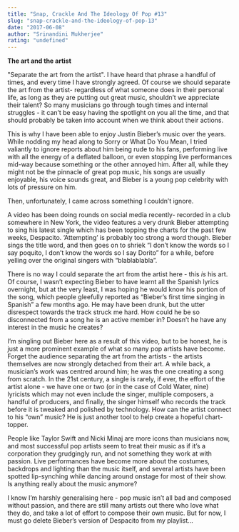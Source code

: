 ```yaml
---
title: "Snap, Crackle And The Ideology Of Pop #13"
slug: "snap-crackle-and-the-ideology-of-pop-13"
date: "2017-06-08"
author: "Srinandini Mukherjee"
rating: "undefined"
---
```


**The art and the artist**

"Separate the art from the artist". I have heard that phrase a handful of times, and every time I have strongly agreed. Of course we should separate the art from the artist- regardless of what someone does in their personal life, as long as they are putting out great music, shouldn’t we appreciate their talent? So many musicians go through tough times and internal struggles - it can’t be easy having the spotlight on you all the time, and that should probably be taken into account when we think about their actions.

This is why I have been able to enjoy Justin Bieber’s music over the years. While nodding my head along to Sorry or What Do You Mean, I tried valiantly to ignore reports about him being rude to his fans, performing live with all the energy of a deflated balloon, or even stopping live performances mid-way because something or the other annoyed him. After all, while they might not be the pinnacle of great pop music, his songs are usually enjoyable, his voice sounds great, and Bieber is a young pop celebrity with lots of pressure on him.

Then, unfortunately, I came across something I couldn’t ignore.

A video has been doing rounds on social media recently- recorded in a club somewhere in New York, the video features a very drunk Bieber attempting to sing his latest single which has been topping the charts for the past few weeks, Despacito. ‘Attempting’ is probably too strong a word though. Bieber sings the title word, and then goes on to shriek “I don’t know the words so I say poquito, I don’t know the words so I say Dorito” for a while, before yelling over the original singers with “blablablabla”.

There is no way I could separate the art from the artist here - this _is_ his art. Of course, I wasn’t expecting Bieber to have learnt all the Spanish lyrics overnight, but at the very least, I was hoping he would know his portion of the song, which people gleefully reported as “Bieber’s first time singing in Spanish” a few months ago. He may have been drunk, but the utter disrespect towards the track struck me hard. How could he be so disconnected from a song he is an active member in? Doesn’t he have any interest in the music he creates?

I’m singling out Bieber here as a result of this video, but to be honest, he is just a more prominent example of what so many pop artists have become. Forget the audience separating the art from the artists - the artists themselves are now strongly detached from their art. A while back, a musician’s work was centred around him; he was the one creating a song from scratch. In the 21st century, a single is rarely, if ever, the effort of the artist alone - we have one or two (or in the case of Cold Water, nine) lyricists which may not even include the singer, multiple composers, a handful of producers, and finally, the singer himself who records the track before it is tweaked and polished by technology. How can the artist connect to his “own” music? He is just another tool to help create a hopeful chart-topper.

People like Taylor Swift and Nicki Minaj are more icons than musicians now, and most successful pop artists seem to treat their music as if it’s a corporation they grudgingly run, and not something they work at with passion. Live performances have become more about the costumes, backdrops and lighting than the music itself, and several artists have been spotted lip-synching while dancing around onstage for most of their show. Is anything really about the music anymore?

I know I’m harshly generalising here - pop music isn’t all bad and composed without passion, and there are still many artists out there who love what they do, and take a lot of effort to compose their own music. But for now, I must go delete Bieber’s version of Despacito from my playlist…
